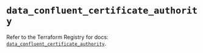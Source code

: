 # `data_confluent_certificate_authority`

Refer to the Terraform Registry for docs: [`data_confluent_certificate_authority`](https://registry.terraform.io/providers/confluentinc/confluent/2.11.0/docs/data-sources/certificate_authority).
